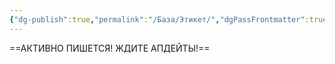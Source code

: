 ```yaml
---
{"dg-publish":true,"permalink":"/База/Этикет/","dgPassFrontmatter":true}
---
```


==АКТИВНО ПИШЕТСЯ! ЖДИТЕ АПДЕЙТЫ!==